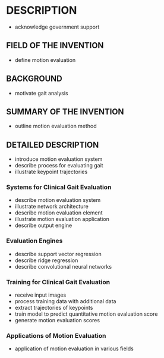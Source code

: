 # DESCRIPTION

- acknowledge government support

## FIELD OF THE INVENTION

- define motion evaluation

## BACKGROUND

- motivate gait analysis

## SUMMARY OF THE INVENTION

- outline motion evaluation method

## DETAILED DESCRIPTION

- introduce motion evaluation system
- describe process for evaluating gait
- illustrate keypoint trajectories

### Systems for Clinical Gait Evaluation

- describe motion evaluation system
- illustrate network architecture
- describe motion evaluation element
- illustrate motion evaluation application
- describe output engine

### Evaluation Engines

- describe support vector regression
- describe ridge regression
- describe convolutional neural networks

### Training for Clinical Gait Evaluation

- receive input images
- process training data with additional data
- extract trajectories of keypoints
- train model to predict quantitative motion evaluation score
- generate motion evaluation scores

### Applications of Motion Evaluation

- application of motion evaluation in various fields

